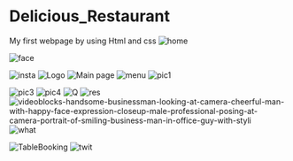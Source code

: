 # Delicious_Restaurant
My first webpage by using Html and css
![home](https://user-images.githubusercontent.com/131613021/234324824-c71f0802-7e2f-4a41-bb9e-692db151d3cc.jpg)

![face](https://user-images.githubusercontent.com/131613021/234325219-ec8ed88e-bca8-4e2a-be3b-7b9a3aff8336.jpg)

![insta](https://user-images.githubusercontent.com/131613021/234325751-6562b20f-bbbe-424f-95ae-00b662c923e7.jpg)
![Logo](https://user-images.githubusercontent.com/131613021/234325786-7017d0f5-4078-4ef0-ba65-87da2e3688cb.jpg)
![Main page](https://user-images.githubusercontent.com/131613021/234325832-e964ac41-9036-4eb0-b9b4-c151b17865a1.jpg)
![menu](https://user-images.githubusercontent.com/131613021/234325866-52fb5227-261a-4eb6-898a-eae8387e2b14.jpg)
![pic1](https://user-images.githubusercontent.com/131613021/234326486-126f1ee2-d95c-4cce-baed-c281ae17d844.jpg)

![pic3](https://user-images.githubusercontent.com/131613021/234325909-5fb617d8-4560-4996-8298-d622373d5be8.jpg)
![pic4](https://user-images.githubusercontent.com/131613021/234326014-0c5a2a65-a0c3-4203-8823-138964046b13.jpg)
![Q](https://user-images.githubusercontent.com/131613021/234326097-797fb076-ea54-4662-bdff-24dc64ac92d6.jpg)
![res](https://user-images.githubusercontent.com/131613021/234326129-03a6b308-4de8-4ec9-af6f-0444e1309e4d.jpg)![videoblocks-handsome-businessman-looking-at-camera-cheerful-man-with-happy-face-expression-closeup-male-professional-posing-at-camera-portrait-of-smiling-business-man-in-office-guy-with-styli](https://user-images.githubusercontent.com/131613021/234326218-c8d2c829-34fe-4285-8d39-3a34e6dbd727.png)
![what](https://user-images.githubusercontent.com/131613021/234326240-2cc7ba81-3308-4bcf-a903-60fd9870c894.jpg)

![TableBooking](https://user-images.githubusercontent.com/131613021/234326160-c7274658-1241-478c-b909-14bfe0959f6f.jpg)
![twit](https://user-images.githubusercontent.com/131613021/234326192-dad7d4be-395b-49a3-890c-7ffa3c135e31.jpg)
